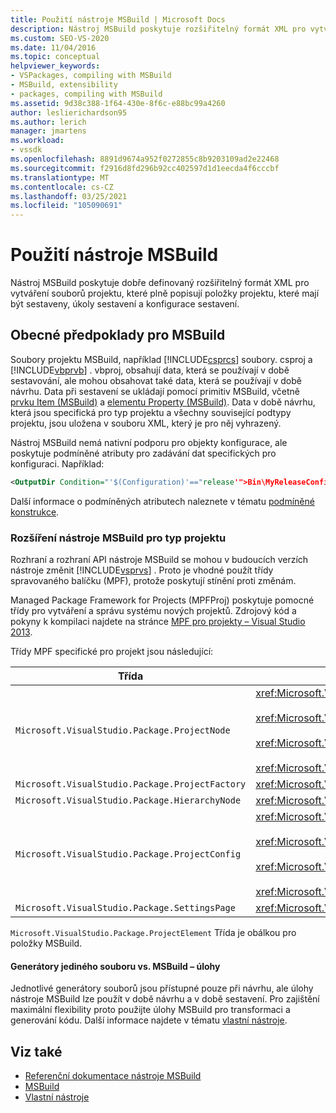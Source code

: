 ```yaml
---
title: Použití nástroje MSBuild | Microsoft Docs
description: Nástroj MSBuild poskytuje rozšiřitelný formát XML pro vytváření souborů projektu, které plně popisují položky projektu, které mají být sestaveny, úkoly sestavení a konfigurace sestavení.
ms.custom: SEO-VS-2020
ms.date: 11/04/2016
ms.topic: conceptual
helpviewer_keywords:
- VSPackages, compiling with MSBuild
- MSBuild, extensibility
- packages, compiling with MSBuild
ms.assetid: 9d38c388-1f64-430e-8f6c-e88bc99a4260
author: leslierichardson95
ms.author: lerich
manager: jmartens
ms.workload:
- vssdk
ms.openlocfilehash: 8891d9674a952f0272855c8b9203109ad2e22468
ms.sourcegitcommit: f2916d8fd296b92cc402597d1d1eecda4f6cccbf
ms.translationtype: MT
ms.contentlocale: cs-CZ
ms.lasthandoff: 03/25/2021
ms.locfileid: "105090691"
---
```

# <a name="using-msbuild"></a>Použití nástroje MSBuild
Nástroj MSBuild poskytuje dobře definovaný rozšiřitelný formát XML pro vytváření souborů projektu, které plně popisují položky projektu, které mají být sestaveny, úkoly sestavení a konfigurace sestavení.

## <a name="general-msbuild-considerations"></a>Obecné předpoklady pro MSBuild
 Soubory projektu MSBuild, například [!INCLUDE[csprcs](../../data-tools/includes/csprcs_md.md)] soubory. csproj a [!INCLUDE[vbprvb](../../code-quality/includes/vbprvb_md.md)] . vbproj, obsahují data, která se používají v době sestavování, ale mohou obsahovat také data, která se používají v době návrhu. Data při sestavení se ukládají pomocí primitiv MSBuild, včetně [prvku Item (MSBuild)](../../msbuild/item-element-msbuild.md) a [elementu Property (MSBuild)](../../msbuild/property-element-msbuild.md). Data v době návrhu, která jsou specifická pro typ projektu a všechny související podtypy projektu, jsou uložena v souboru XML, který je pro něj vyhrazený.

 Nástroj MSBuild nemá nativní podporu pro objekty konfigurace, ale poskytuje podmíněné atributy pro zadávání dat specifických pro konfiguraci. Například:

```xml
<OutputDir Condition="'$(Configuration)'=="release'">Bin\MyReleaseConfig</OutputDir>
```

 Další informace o podmíněných atributech naleznete v tématu [podmíněné konstrukce](../../msbuild/msbuild-conditional-constructs.md).

### <a name="extending-msbuild-for-your-project-type"></a>Rozšíření nástroje MSBuild pro typ projektu
 Rozhraní a rozhraní API nástroje MSBuild se mohou v budoucích verzích nástroje změnit [!INCLUDE[vsprvs](../../code-quality/includes/vsprvs_md.md)] . Proto je vhodné použít třídy spravovaného balíčku (MPF), protože poskytují stínění proti změnám.

 Managed Package Framework for Projects (MPFProj) poskytuje pomocné třídy pro vytváření a správu systému nových projektů. Zdrojový kód a pokyny k kompilaci najdete na stránce [MPF pro projekty – Visual Studio 2013](https://github.com/tunnelvisionlabs/MPFProj10).

 Třídy MPF specifické pro projekt jsou následující:

|Třída|Implementace|
|-----------|--------------------|
|`Microsoft.VisualStudio.Package.ProjectNode`|<xref:Microsoft.VisualStudio.Shell.Interop.IVsProject3><br /><br /> <xref:Microsoft.VisualStudio.Shell.Interop.IVsCfgProvider2><br /><br /> <xref:Microsoft.VisualStudio.Shell.Interop.IPersistFileFormat><br /><br /> <xref:Microsoft.VisualStudio.Shell.Interop.IVsSolutionEvents>|
|`Microsoft.VisualStudio.Package.ProjectFactory`|<xref:Microsoft.VisualStudio.Shell.Interop.IVsProjectFactory>|
|`Microsoft.VisualStudio.Package.HierarchyNode`|<xref:Microsoft.VisualStudio.Shell.Interop.IVsHierarchy>|
|`Microsoft.VisualStudio.Package.ProjectConfig`|<xref:Microsoft.VisualStudio.Shell.Interop.IVsCfg><br /><br /> <xref:Microsoft.VisualStudio.Shell.Interop.IVsProjectCfg><br /><br /> <xref:Microsoft.VisualStudio.Shell.Interop.IVsBuildableProjectCfg><br /><br /> <xref:Microsoft.VisualStudio.Shell.Interop.IVsDebuggableProjectCfg>|
|`Microsoft.VisualStudio.Package.SettingsPage`|<xref:Microsoft.VisualStudio.OLE.Interop.IPropertyPageSite>|

 `Microsoft.VisualStudio.Package.ProjectElement` Třída je obálkou pro položky MSBuild.

#### <a name="single-file-generators-vs-msbuild-tasks"></a>Generátory jediného souboru vs. MSBuild – úlohy
 Jednotlivé generátory souborů jsou přístupné pouze při návrhu, ale úlohy nástroje MSBuild lze použít v době návrhu a v době sestavení. Pro zajištění maximální flexibility proto použijte úlohy MSBuild pro transformaci a generování kódu. Další informace najdete v tématu [vlastní nástroje](../../extensibility/internals/custom-tools.md).

## <a name="see-also"></a>Viz také
- [Referenční dokumentace nástroje MSBuild](../../msbuild/msbuild-reference.md)
- [MSBuild](../../msbuild/msbuild.md)
- [Vlastní nástroje](../../extensibility/internals/custom-tools.md)
